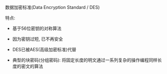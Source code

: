 数据加密标准(Data Encryption Standard / DES)

特点:

* 基于56位密钥的对称算法

* 因为密钥过短, 已不再安全

* DES已被AES(高级加密标准)代替

* 典型的块密码(分组密码): 将固定长度的明文通过一系列复杂的操作编程同样长度的密文的算法

